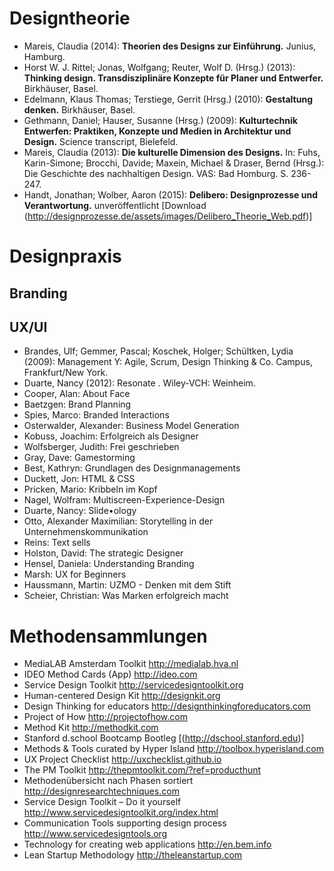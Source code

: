 # Designtheorie

- Mareis, Claudia (2014): **Theorien des Designs zur Einführung.** Junius, Hamburg.
- Horst W. J. Rittel; Jonas, Wolfgang; Reuter, Wolf D. (Hrsg.) (2013): **Thinking design. Transdisziplinäre Konzepte für Planer und Entwerfer.** Birkhäuser, Basel.
- Edelmann, Klaus Thomas; Terstiege, Gerrit (Hrsg.) (2010): **Gestaltung denken.** Birkhäuser, Basel.
- Gethmann, Daniel; Hauser, Susanne (Hrsg.) (2009): **Kulturtechnik Entwerfen: Praktiken, Konzepte und Medien in Architektur und Design.** Science transcript, Bielefeld.
- Mareis, Claudia (2013): **Die kulturelle Dimension des Designs.** In: Fuhs, Karin-Simone; Brocchi, Davide; Maxein, Michael & Draser, Bernd (Hrsg.): Die Geschichte des nachhaltigen Design. VAS: Bad Homburg. S. 236-247.
- Handt, Jonathan; Wolber, Aaron (2015): **Delibero: Designprozesse und Verantwortung.** unveröffentlicht [Download (http://designprozesse.de/assets/images/Delibero_Theorie_Web.pdf)]


# Designpraxis

## Branding

## UX/UI

- Brandes, Ulf; Gemmer, Pascal; Koschek, Holger; Schültken, Lydia (2009): Management Y: Agile, Scrum, Design Thinking & Co. Campus, Frankfurt/New York.
- Duarte, Nancy (2012): Resonate . Wiley-VCH: Weinheim.
- Cooper, Alan: About Face
- Baetzgen: Brand Planning
- Spies, Marco: Branded Interactions
- Osterwalder, Alexander: Business Model Generation
- Kobuss, Joachim: Erfolgreich als Designer
- Wolfsberger, Judith: Frei geschrieben
- Gray, Dave: Gamestorming
- Best, Kathryn: Grundlagen des Designmanagements
- Duckett, Jon: HTML & CSS
- Pricken, Mario: Kribbeln im Kopf
- Nagel, Wolfram: Multiscreen-Experience-Design
- Duarte, Nancy: Slide•ology
- Otto, Alexander Maximilian: Storytelling in der Unternehmenskommunikation
- Reins: Text sells
- Holston, David: The strategic Designer
- Hensel, Daniela: Understanding Branding
- Marsh: UX for Beginners
- Haussmann, Martin: UZMO - Denken mit dem Stift
- Scheier, Christian: Was Marken erfolgreich macht


# Methodensammlungen
- MediaLAB Amsterdam Toolkit http://medialab.hva.nl
- IDEO Method Cards (App) http://ideo.com
- Service Design Toolkit http://servicedesigntoolkit.org
- Human-centered Design Kit http://designkit.org
- Design Thinking for educators http://designthinkingforeducators.com
- Project of How http://projectofhow.com
- Method Kit http://methodkit.com
- Stanford d.school Bootcamp Bootleg [(http://dschool.stanford.edu)]
- Methods & Tools curated by Hyper Island http://toolbox.hyperisland.com
- UX Project Checklist http://uxchecklist.github.io
- The PM Toolkit http://thepmtoolkit.com/?ref=producthunt
- Methodenübersicht nach Phasen sortiert http://designresearchtechniques.com
- Service Design Toolkit – Do it yourself http://www.servicedesigntoolkit.org/index.html
- Communication Tools supporting design process http://www.servicedesigntools.org
- Technology for creating web applications http://en.bem.info
- Lean Startup Methodology http://theleanstartup.com
